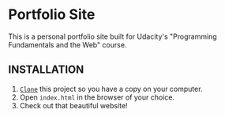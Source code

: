 # Portfolio Site

This is a personal portfolio site built for Udacity's "Programming Fundamentals and the Web"
course.

## INSTALLATION

1. [`Clone`](https://github.com/purwin/homepage.git) this project so you have a copy on your computer.
2. Open `index.html` in the browser of your choice.
3. Check out that beautiful website!
